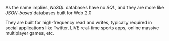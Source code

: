 As the name implies, _NoSQL_ databases have no _SQL_, and they are more like _JSON-based_ databases built for Web 2.0

They are built for high-frequency read and writes, typically required in social applications like Twitter, LIVE real-time sports apps, online massive multiplayer games, etc.